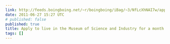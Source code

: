 ```yaml
---
link: http://feeds.boingboing.net/~r/boingboing/iBag/~3/NfLcXhNAI7w/apply-to-live-in-the.html
date: 2011-06-27 15:27 UTC
# published: false
published: true
title: Apply to live in the Museum of Science and Industry for a month
tags: []
---
```



